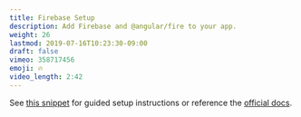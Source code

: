 ```yaml
---
title: Firebase Setup
description: Add Firebase and @angular/fire to your app.
weight: 26
lastmod: 2019-07-16T10:23:30-09:00
draft: false
vimeo: 358717456
emoji: 🔥
video_length: 2:42
---
```


See [this snippet](/snippets/install-angularfire/) for guided setup instructions or reference the [official docs](https://github.com/angular/angularfire2). 

